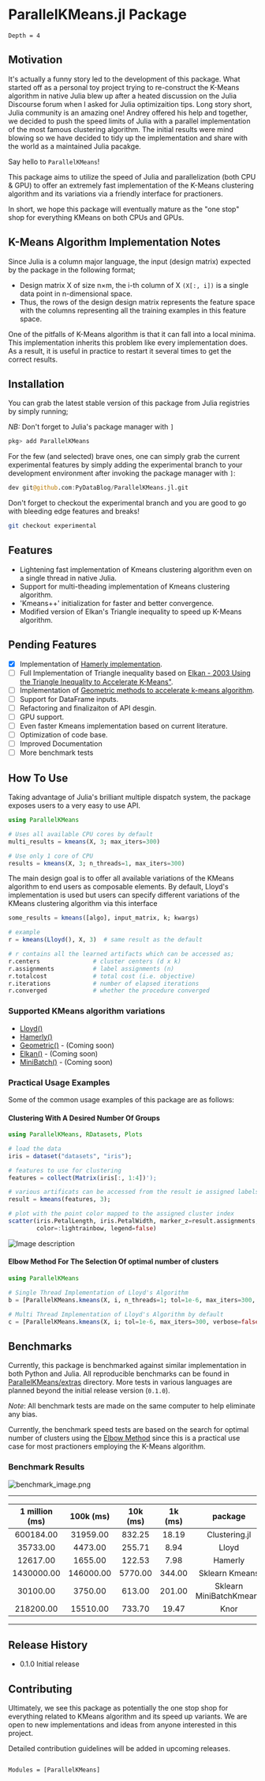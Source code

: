 # ParallelKMeans.jl Package

```@contents
Depth = 4
```

## Motivation

It's actually a funny story led to the development of this package.
What started off as a personal toy project trying to re-construct the K-Means algorithm in native Julia blew up after a heated discussion on the Julia Discourse forum when I asked for Julia optimizaition tips. Long story short, Julia community is an amazing one! Andrey offered his help and together, we decided to push the speed limits of Julia with a parallel implementation of the most famous clustering algorithm. The initial results were mind blowing so we have decided to tidy up the implementation and share with the world as a maintained Julia pacakge.

Say hello to `ParallelKMeans`!

This package aims to utilize the speed of Julia and parallelization (both CPU & GPU) to offer an extremely fast implementation of the K-Means clustering algorithm and its variations via a friendly interface for practioners.

In short, we hope this package will eventually mature as the "one stop" shop for everything KMeans on both CPUs and GPUs.

## K-Means Algorithm Implementation Notes

Since Julia is a column major language, the input (design matrix) expected by the package in the following format;

- Design matrix X of size n×m, the i-th column of X `(X[:, i])` is a single data point in n-dimensional space.
- Thus, the rows of the design design matrix represents the feature space with the columns representing all the training examples in this feature space.

One of the pitfalls of K-Means algorithm is that it can fall into a local minima.
This implementation inherits this problem like every implementation does.
As a result, it is useful in practice to restart it several times to get the correct results.

## Installation

You can grab the latest stable version of this package from Julia registries by simply running;

*NB:* Don't forget to Julia's package manager with `]`

```julia
pkg> add ParallelKMeans
```

For the few (and selected) brave ones, one can simply grab the current experimental features by simply adding the experimental branch to your development environment after invoking the package manager with `]`:

```julia
dev git@github.com:PyDataBlog/ParallelKMeans.jl.git
```

Don't forget to checkout the experimental branch and you are good to go with bleeding edge features and breaks!

```bash
git checkout experimental
```

## Features

- Lightening fast implementation of Kmeans clustering algorithm even on a single thread in native Julia.
- Support for multi-theading implementation of Kmeans clustering algorithm.
- 'Kmeans++' initialization for faster and better convergence.
- Modified version of Elkan's Triangle inequality to speed up K-Means algorithm.

## Pending Features

- [X] Implementation of [Hamerly implementation](https://www.researchgate.net/publication/220906984_Making_k-means_Even_Faster).
- [ ] Full Implementation of Triangle inequality based on [Elkan - 2003 Using the Triangle Inequality to Accelerate K-Means"](https://www.aaai.org/Papers/ICML/2003/ICML03-022.pdf).
- [ ] Implementation of [Geometric methods to accelerate k-means algorithm](http://cs.baylor.edu/~hamerly/papers/sdm2016_rysavy_hamerly.pdf).
- [ ] Support for DataFrame inputs.
- [ ] Refactoring and finalizaiton of API desgin.
- [ ] GPU support.
- [ ] Even faster Kmeans implementation based on current literature.
- [ ] Optimization of code base.
- [ ] Improved Documentation
- [ ] More benchmark tests

## How To Use

Taking advantage of Julia's brilliant multiple dispatch system, the package exposes users to a very easy to use API.

```julia
using ParallelKMeans

# Uses all available CPU cores by default
multi_results = kmeans(X, 3; max_iters=300)

# Use only 1 core of CPU
results = kmeans(X, 3; n_threads=1, max_iters=300)
```

The main design goal is to offer all available variations of the KMeans algorithm to end users as composable elements. By default, Lloyd's implementation is used but users can specify different variations of the KMeans clustering algorithm via this interface

```julia
some_results = kmeans([algo], input_matrix, k; kwargs)

# example
r = kmeans(Lloyd(), X, 3)  # same result as the default
```

```julia
# r contains all the learned artifacts which can be accessed as;
r.centers               # cluster centers (d x k)
r.assignments           # label assignments (n)
r.totalcost             # total cost (i.e. objective)
r.iterations            # number of elapsed iterations
r.converged             # whether the procedure converged
```

### Supported KMeans algorithm variations

- [Lloyd()](https://cs.nyu.edu/~roweis/csc2515-2006/readings/lloyd57.pdf)
- [Hamerly()](https://www.researchgate.net/publication/220906984_Making_k-means_Even_Faster)
- [Geometric()](http://cs.baylor.edu/~hamerly/papers/sdm2016_rysavy_hamerly.pdf) - (Coming soon)
- [Elkan()](https://www.aaai.org/Papers/ICML/2003/ICML03-022.pdf) - (Coming soon)
- [MiniBatch()](https://www.eecs.tufts.edu/~dsculley/papers/fastkmeans.pdf) - (Coming soon)

### Practical Usage Examples

Some of the common usage examples of this package are as follows:

#### Clustering With A Desired Number Of Groups

```julia
using ParallelKMeans, RDatasets, Plots

# load the data
iris = dataset("datasets", "iris");

# features to use for clustering
features = collect(Matrix(iris[:, 1:4])');

# various artificats can be accessed from the result ie assigned labels, cost value etc
result = kmeans(features, 3);

# plot with the point color mapped to the assigned cluster index
scatter(iris.PetalLength, iris.PetalWidth, marker_z=result.assignments,
        color=:lightrainbow, legend=false)

```

![Image description](iris_example.jpg)

#### Elbow Method For The Selection Of optimal number of clusters

```julia
using ParallelKMeans

# Single Thread Implementation of Lloyd's Algorithm
b = [ParallelKMeans.kmeans(X, i, n_threads=1; tol=1e-6, max_iters=300, verbose=false).totalcost for i = 2:10]

# Multi Thread Implementation of Lloyd's Algorithm by default
c = [ParallelKMeans.kmeans(X, i; tol=1e-6, max_iters=300, verbose=false).totalcost for i = 2:10]

```

## Benchmarks

Currently, this package is benchmarked against similar implementation in both Python and Julia. All reproducible benchmarks can be found in [ParallelKMeans/extras](https://github.com/PyDataBlog/ParallelKMeans.jl/tree/master/extras) directory. More tests in various languages are planned beyond the initial release version (`0.1.0`).

*Note*: All benchmark tests are made on the same computer to help eliminate any bias.

Currently, the benchmark speed tests are based on the search for optimal number of clusters using the [Elbow Method](https://en.wikipedia.org/wiki/Elbow_method_(clustering)) since this is a practical use case for most practioners employing the K-Means algorithm.

### Benchmark Results

![benchmark_image.png](benchmark_image.png)

_________________________________________________________________________________________________________

| 1 million (ms) | 100k (ms) | 10k (ms) | 1k (ms) | package                 | language |
|:--------------:|:---------:|:--------:|:-------:|:-----------------------:|:--------:|
| 600184.00      | 31959.00  | 832.25   | 18.19   | Clustering.jl           | Julia    |
| 35733.00       | 4473.00   | 255.71   | 8.94    | Lloyd                   | Julia    |
| 12617.00       | 1655.00   | 122.53   | 7.98    | Hamerly                 | Julia    |
| 1430000.00     | 146000.00 | 5770.00  | 344.00  | Sklearn Kmeans          | Python   |
| 30100.00       | 3750.00   | 613.00   | 201.00  | Sklearn MiniBatchKmeans | Python   |
| 218200.00      | 15510.00  | 733.70   | 19.47   | Knor                    | R        |

_________________________________________________________________________________________________________

## Release History

- 0.1.0 Initial release

## Contributing

Ultimately, we see this package as potentially the one stop shop for everything related to KMeans algorithm and its speed up variants. We are open to new implementations and ideas from anyone interested in this project.

Detailed contribution guidelines will be added in upcoming releases.

<!--- Insert Contribution Guidelines Below --->

```@index
```

```@autodocs
Modules = [ParallelKMeans]
```
